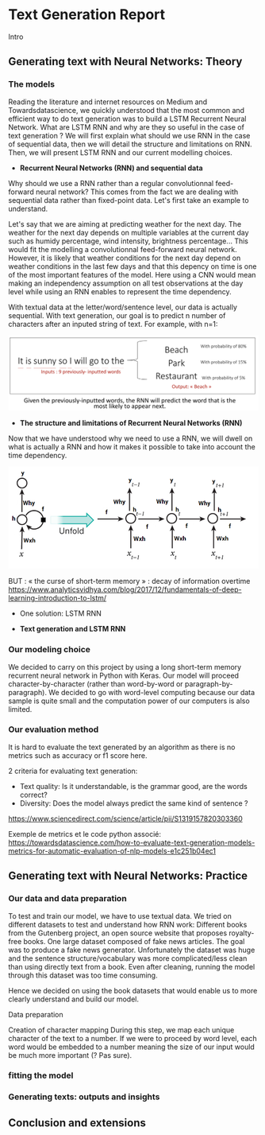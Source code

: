 # Text Generation Report

Intro

## Generating text with Neural Networks: Theory
### The models

Reading the literature and internet resources on Medium and Towardsdatascience, we quickly understood that the most common and efficient way to do text generation was to build a LSTM Recurrent Neural Network. What are LSTM RNN and why are they so useful in the case of text generation ? We will first explain what should we use RNN in the case of sequential data, then we will detail the structure and limitations on RNN. Then, we will present LSTM RNN and our current modelling choices.

* **Recurrent Neural Networks (RNN) and sequential data**

Why should we use a RNN rather than a regular convolutionnal feed-forward neural network? This comes from the fact we are dealing with sequential data rather than fixed-point data. Let's first take an example to understand. 

Let's say that we are aiming at predicting weather for the next day. The weather for the next day depends on multiple variables at the current day such as humidy percentage, wind intensity, brightness percentage... This would fit the modelling a convolutionnal feed-forward neural network. However, it is likely that weather conditions for the next day depend on weather conditions in the last few days and that this depency on time is one of the most important features of the model. Here using a CNN would mean making an independency assumption on all test observations at the day level while using an RNN enables to represent the time dependency. 

With textual data at the letter/word/sentence level, our data is actually sequential. With text generation, our goal is to predict n number of characters  after an inputed string of text. For example, with n=1:

![EXEMPLE1](ExempleRNN1.png)

* **The structure and limitations of Recurrent Neural Networks (RNN)** 

Now that we have understood why we need to use a RNN, we will dwell on what is actually a RNN and how it makes it possible to take into account the time dependency.

![STRUCTURERNN](7B634F80-0CBA-4A8D-BA28-C63A961CE283.webp)


BUT : « the curse of short-term memory » : decay of information overtime 
https://www.analyticsvidhya.com/blog/2017/12/fundamentals-of-deep-learning-introduction-to-lstm/
* One solution: LSTM RNN


* **Text generation and LSTM RNN**




### Our modeling choice

We decided to carry on this project by using a long short-term memory recurrent neural network in Python with Keras. Our model will proceed character-by-character (rather than word-by-word or paragraph-by-paragraph). We decided to go with word-level computing because our data sample is quite small and the computation power of our computers is also limited.

### Our evaluation method

It is hard to evaluate the text generated by an algorithm as there is no metrics such as accuracy or f1 score here.

2 criteria for evaluating text generation:
* Text quality: Is it understandable, is the grammar good, are the words correct?
* Diversity: Does the model always predict the same kind of sentence ? 

https://www.sciencedirect.com/science/article/pii/S1319157820303360

Exemple de metrics et le code python associé:
https://towardsdatascience.com/how-to-evaluate-text-generation-models-metrics-for-automatic-evaluation-of-nlp-models-e1c251b04ec1


## Generating text with Neural Networks: Practice
### Our data and data preparation 
To test and train our model, we have to use textual data. We tried on different datasets to test and understand how RNN work:
Different books from the Gutenberg project, an open source website that proposes royalty-free books.
One large dataset composed of fake news articles. The goal was to produce a fake news generator. Unfortunately the dataset was huge and the sentence structure/vocabulary was more complicated/less clean than using directly text from a book. Even after cleaning, running the model through this dataset was too time consuming. 

Hence we decided on using the book datasets that would enable us to more clearly understand and build our model. 

Data preparation

Creation of character mapping
During this step, we map each unique character of the text to a number. If we were to proceed by word level, each word would be embedded to a number meaning the size of our input would be much more important (? Pas sure).



### fitting the model
### Generating texts: outputs and insights

## Conclusion and extensions





